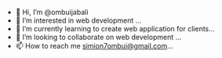 - 👋 Hi, I’m @ombuijabali
- 👀 I’m interested in web development ...
- 🌱 I’m currently learning to create web application for clients...
- 💞️ I’m looking to collaborate on web development ...
- 📫 How to reach me simion7ombui@gmail.com...

<!---
ombuijabali/ombuijabali is a ✨ special ✨ repository because its `README.md` (this file) appears on your GitHub profile.
You can click the Preview link to take a look at your changes.
--->
